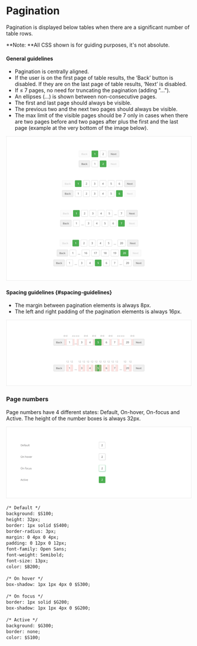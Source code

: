 # Pagination

Pagination is displayed below tables when there are a significant number of table rows.

**Note: **All CSS shown is for guiding purposes, it's not absolute.

#### General guidelines

* Pagination is centrally aligned.
* If the user is on the first page of table results, the ‘Back’ button is disabled. If they are on the last page of table results, ‘Next’ is disabled.
* If ≤ 7 pages, no need for truncating the pagination \(adding "..."\).
* An ellipses \(...\) is shown between non-consecutive pages.
* The first and last page should always be visible.
* The previous two and the next two pages should always be visible.
* The max limit of the visible pages should be 7 only in cases when there are two pages before and two pages after plus the first and the last page \(example at the very bottom of the image below\).

![](/assets/molecules/pagination-guidlines.png)

#### Spacing guidelines {#spacing-guidelines}

* The margin between pagination elements is always 8px.
* The left and right padding of the pagination elements is always 16px.

![](/assets/molecules/pagination-spacing.png)

### Page numbers

Page numbers have 4 different states: Default, On-hover, On-focus and Active. The height of the number boxes is always 32px.

![](/assets/molecules/pagination-page-numbers.png)

```
/* Default */
background: $S100;
height: 32px;
border: 1px solid $S400;
border-radius: 3px;
margin: 0 4px 0 4px;
padding: 0 12px 0 12px;
font-family: Open Sans;
font-weight: Semibold;
font-size: 13px;
color: $B200;

/* On hover */
box-shadow: 1px 1px 4px 0 $S300;

/* On focus */
border: 1px solid $G200;
box-shadow: 1px 1px 4px 0 $G200;

/* Active */
background: $G300;
border: none;
color: $S100;
```



